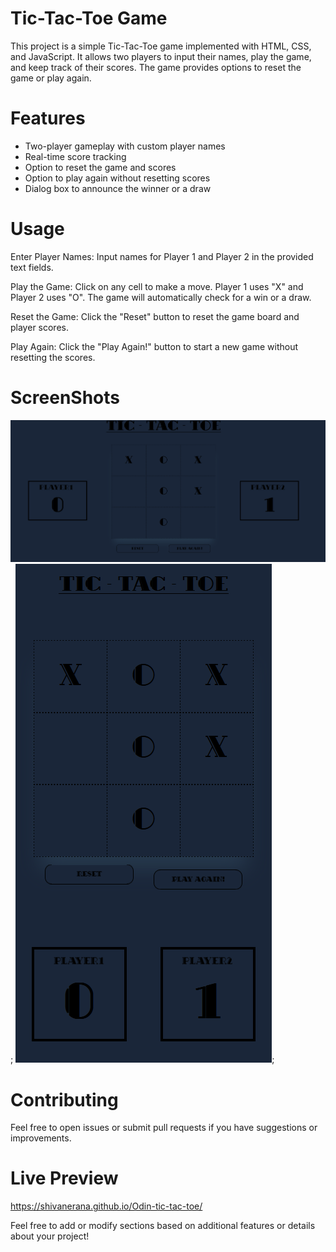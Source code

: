 # Tic-Tac-Toe Game

This project is a simple Tic-Tac-Toe game implemented with HTML, CSS, and JavaScript. It allows two players to input their names, play the game, and keep track of their scores. The game provides options to reset the game or play again.

# Features

+ Two-player gameplay with custom player names
+ Real-time score tracking
+ Option to reset the game and scores
+ Option to play again without resetting scores
+ Dialog box to announce the winner or a draw

# Usage

Enter Player Names:
    Input names for Player 1 and Player 2 in the provided text fields.

Play the Game:
    Click on any cell to make a move. Player 1 uses "X" and Player 2 uses "O".
    The game will automatically check for a win or a draw.

Reset the Game:
    Click the "Reset" button to reset the game board and player scores.

Play Again:
    Click the "Play Again!" button to start a new game without resetting the scores.

# ScreenShots

![Tic-Tac-Toe Game](Screenshot/one.png);
![Tic-Tac-Toe Game](Screenshot/two.png);


# Contributing

Feel free to open issues or submit pull requests if you have suggestions or improvements.

# Live Preview

https://shivanerana.github.io/Odin-tic-tac-toe/

Feel free to add or modify sections based on additional features or details about your project!